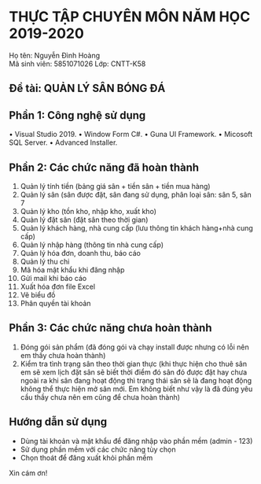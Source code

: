 # THỰC TẬP CHUYÊN MÔN NĂM HỌC 2019-2020
Họ tên: Nguyễn Đình Hoàng	
Mã sinh viên: 5851071026
Lớp: CNTT-K58
## Đề tài: QUẢN LÝ SÂN BÓNG ĐÁ

## Phần 1: Công nghệ sử dụng
• Visual Studio 2019.
• Window Form C#.
• Guna UI Framework.
• Micosoft SQL Server.
• Advanced Installer.

## Phần 2: Các chức năng đã hoàn thành
1. Quản lý tính tiền (bảng giá sân + tiền sân + tiền mua hàng)
2. Quản lý sân (sân được đặt, sân đang sử dụng, phân loại sân: sân 5, sân 7
3. Quản lý kho (tồn kho, nhập kho, xuất kho)
4. Quản lý đặt sân (đặt sân theo thời gian)
5. Quản lý khách hàng, nhà cung cấp (lưu thông tin khách hàng+nhà cung cấp)
6. Quản lý nhập hàng (thông tin nhà cung cấp)
7. Quản lý hóa đơn, doanh thu, báo cáo
8. Quản lý thu chi 
9. Mã hóa mật khẩu khi đăng nhập
10. Gửi mail khi báo cáo
11. Xuất hóa đơn file Excel
12. Vẽ biểu đồ
13. Phân quyền tài khoản

## Phần 3: Các chức năng chưa hoàn thành
1. Đóng gói sản phẩm (đã đóng gói và chạy install được nhưng có lỗi nên em thấy chưa hoàn thành)
2. Kiểm tra tình trạng sân theo thời gian thực (khi thực hiện cho thuê sân em sẽ xem lịch đặt sân
 sẽ biết thời điểm đó sân đó được đặt hay chưa ngoài ra khi sân đang hoạt động thì trạng thái sân
 sẽ là đang hoạt động không thể thực hiện mở sân mới. Em không biết như vậy là đã đúng yêu cầu thầy 
 chưa nên em cũng để chưa hoàn thành)

## Hướng dẫn sử dụng
- Dùng tài khoản và mật khẩu để đăng nhập vào phần mềm (admin - 123)
- Sử dụng phần mềm với các chức năng tùy chọn
- Chọn thoát để đăng xuất khỏi phần mềm

Xin cám ơn!
